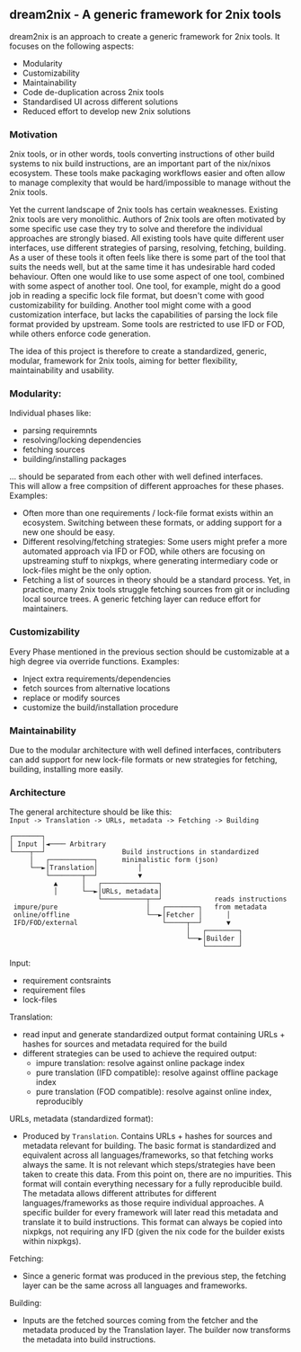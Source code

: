 ## dream2nix - A generic framework for 2nix tools
dream2nix is an approach to create a generic framework for 2nix tools.
It focuses on the following aspects:
  - Modularity
  - Customizability
  - Maintainability
  - Code de-duplication across 2nix tools
  - Standardised UI across different solutions
  - Reduced effort to develop new 2nix solutions

### Motivation
2nix tools, or in other words, tools converting instructions of other build systems to nix build instructions, are an important part of the nix/nixos ecosystem. These tools make packaging workflows easier and often allow to manage complexity that would be hard/impossible to manage without the 2nix tools.

Yet the current landscape of 2nix tools has certain weaknesses. Existing 2nix tools are very monolithic. Authors of 2nix tools are often motivated by some specific use case they try to solve and therefore the individual approaches are strongly biased. All existing tools have quite different user interfaces, use different strategies of parsing, resolving, fetching, building. As a user of these tools it often feels like there is some part of the tool that suits the needs well, but at the same time it has undesirable hard coded behaviour. Often one would like to use some aspect of one tool, combined with some aspect of another tool. One tool, for example, might do a good job in reading a specific lock file format, but doesn't come with good customizability for building. Another tool might come with a good customization interface, but lacks the capabilities of parsing the lock file format provided by upstream. Some tools are restricted to use IFD or FOD, while others enforce code generation.

The idea of this project is therefore to create a standardized, generic, modular, framework for 2nix tools, aiming for better flexibility, maintainability and usability.

### Modularity:
Individual phases like:
  - parsing requiremnts
  - resolving/locking dependencies
  - fetching sources
  - building/installing packages

... should be separated from each other with well defined interfaces.  
This will allow a free compsition of different approaches for these phases.
Examples:
  - Often more than one requirements / lock-file format exists within an ecosystem. Switching between these formats, or adding support for a new one should be easy.
  - Different resolving/fetching strategies: Some users might prefer a more automated approach via IFD or FOD, while others are focusing on upstreaming stuff to nixpkgs, where generating intermediary code or lock-files might be the only option.
  - Fetching a list of sources in theory should be a standard process. Yet, in practice, many 2nix tools struggle fetching sources from git or including local source trees. A generic fetching layer can reduce effort for maintainers.

### Customizability
Every Phase mentioned in the previous section should be customizable at a high degree via override functions. Examples:
  - Inject extra requirements/dependencies
  - fetch sources from alternative locations
  - replace or modify sources
  - customize the build/installation procedure


### Maintainability
Due to the modular architecture with well defined interfaces, contributers can add support for new lock-file formats or new strategies for fetching, building, installing more easily.


### Architecture
The general architecture should be like this:  
`Input -> Translation -> URLs, metadata -> Fetching -> Building`

```
┌───────┐
│ Input │◄──── Arbitrary
└────┬──┘                   Build instructions in standardized
     │   ┌───────────┐      minimalistic form (json)
     └──►│Translation│          │
         └────────┬──┘          ▼
           ▲      │   ┌──────────────┐
           │      └──►│URLs, metadata│
                      └───────────┬──┘             reads instructions
 impure/pure                      │   ┌────────┐   from metadata
 online/offline                   └──►│Fetcher │      │
 IFD/FOD/external                     └─────┬──┘      ▼
                                            │   ┌────────┐
                                            └──►│Builder │
                                                └────────┘
```

Input:
  - requirement contsraints
  - requirement files
  - lock-files

Translation:
  - read input and generate standardized output format containing URLs + hashes for sources and metadata required for the build
  - different strategies can be used to achieve the required output:
    - impure translation: resolve against online package index
    - pure translation (IFD compatible): resolve against offline package index
    - pure translation (FOD compatible): resolve against online index, reproducibly

URLs, metadata (standardized format):
  - Produced by `Translation`. Contains URLs + hashes for sources and metadata relevant for building. The basic format is standardized and equivalent across all languages/frameworks, so that fetching works always the same. It is not relevant which steps/strategies have been taken to create this data. From this point on, there are no impurities. This format will contain everything necessary for a fully reproducible build. The metadata allows different attributes for different languages/frameworks as those require individual approaches. A specific builder for every framework will later read this metadata and translate it to build instructions.
  This format can always be copied into nixpkgs, not requiring any IFD (given the nix code for the builder exists within nixpkgs).

Fetching:
  - Since a generic format was produced in the previous step, the fetching layer can be the same across all languages and frameworks.

Building:
  - Inputs are the fetched sources coming from the fetcher and the metadata produced by the Translation layer. The builder now transforms the metadata into build instructions.

